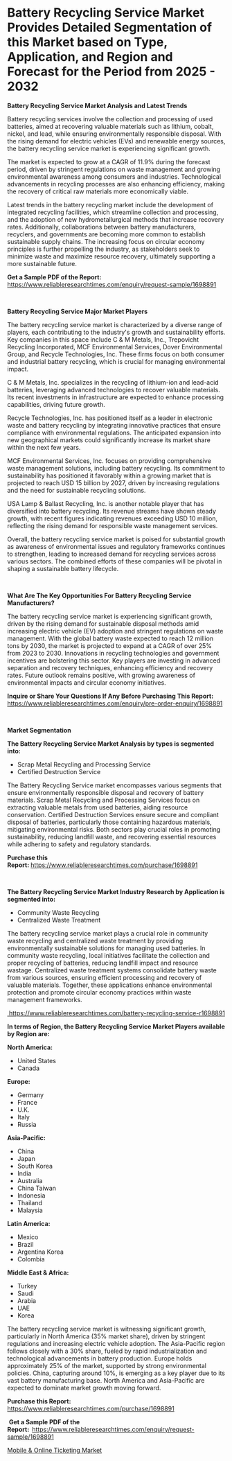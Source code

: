 <p><h1>Battery Recycling Service Market Provides Detailed Segmentation of this Market based on Type, Application, and Region and Forecast for the Period from 2025 - 2032</h1></p><p><strong>Battery Recycling Service Market Analysis and Latest Trends</strong></p>
<p><p>Battery recycling services involve the collection and processing of used batteries, aimed at recovering valuable materials such as lithium, cobalt, nickel, and lead, while ensuring environmentally responsible disposal. With the rising demand for electric vehicles (EVs) and renewable energy sources, the battery recycling service market is experiencing significant growth.</p><p>The market is expected to grow at a CAGR of 11.9% during the forecast period, driven by stringent regulations on waste management and growing environmental awareness among consumers and industries. Technological advancements in recycling processes are also enhancing efficiency, making the recovery of critical raw materials more economically viable.</p><p>Latest trends in the battery recycling market include the development of integrated recycling facilities, which streamline collection and processing, and the adoption of new hydrometallurgical methods that increase recovery rates. Additionally, collaborations between battery manufacturers, recyclers, and governments are becoming more common to establish sustainable supply chains. The increasing focus on circular economy principles is further propelling the industry, as stakeholders seek to minimize waste and maximize resource recovery, ultimately supporting a more sustainable future.</p></p>
<p><strong>Get a Sample PDF of the Report:&nbsp;</strong> <a href="https://www.reliableresearchtimes.com/enquiry/request-sample/1698891?utm_campaign=2009&utm_medium=2&utm_source=Github&utm_content=ia&utm_term=27032025&utm_id=battery-recycling-service">https://www.reliableresearchtimes.com/enquiry/request-sample/1698891</a></p>
<p>&nbsp;</p>
<p><strong>Battery Recycling Service Major Market Players</strong></p>
<p><p>The battery recycling service market is characterized by a diverse range of players, each contributing to the industry's growth and sustainability efforts. Key companies in this space include C & M Metals, Inc., Trepovicht Recycling Incorporated, MCF Environmental Services, Dover Environmental Group, and Recycle Technologies, Inc. These firms focus on both consumer and industrial battery recycling, which is crucial for managing environmental impact.</p><p>C & M Metals, Inc. specializes in the recycling of lithium-ion and lead-acid batteries, leveraging advanced technologies to recover valuable materials. Its recent investments in infrastructure are expected to enhance processing capabilities, driving future growth.</p><p>Recycle Technologies, Inc. has positioned itself as a leader in electronic waste and battery recycling by integrating innovative practices that ensure compliance with environmental regulations. The anticipated expansion into new geographical markets could significantly increase its market share within the next few years.</p><p>MCF Environmental Services, Inc. focuses on providing comprehensive waste management solutions, including battery recycling. Its commitment to sustainability has positioned it favorably within a growing market that is projected to reach USD 15 billion by 2027, driven by increasing regulations and the need for sustainable recycling solutions.</p><p>USA Lamp & Ballast Recycling, Inc. is another notable player that has diversified into battery recycling. Its revenue streams have shown steady growth, with recent figures indicating revenues exceeding USD 10 million, reflecting the rising demand for responsible waste management services.</p><p>Overall, the battery recycling service market is poised for substantial growth as awareness of environmental issues and regulatory frameworks continues to strengthen, leading to increased demand for recycling services across various sectors. The combined efforts of these companies will be pivotal in shaping a sustainable battery lifecycle.</p></p>
<p>&nbsp;</p>
<p><strong>What Are The Key Opportunities For Battery Recycling Service Manufacturers?</strong></p>
<p><p>The battery recycling service market is experiencing significant growth, driven by the rising demand for sustainable disposal methods amid increasing electric vehicle (EV) adoption and stringent regulations on waste management. With the global battery waste expected to reach 12 million tons by 2030, the market is projected to expand at a CAGR of over 25% from 2023 to 2030. Innovations in recycling technologies and government incentives are bolstering this sector. Key players are investing in advanced separation and recovery techniques, enhancing efficiency and recovery rates. Future outlook remains positive, with growing awareness of environmental impacts and circular economy initiatives.</p></p>
<p><strong>Inquire or Share Your Questions If Any Before Purchasing This Report:</strong> <a href="https://www.reliableresearchtimes.com/enquiry/pre-order-enquiry/1698891?utm_campaign=2009&utm_medium=2&utm_source=Github&utm_content=ia&utm_term=27032025&utm_id=battery-recycling-service">https://www.reliableresearchtimes.com/enquiry/pre-order-enquiry/1698891</a></p>
<p>&nbsp;</p>
<p><strong>Market Segmentation</strong></p>
<p><strong>The Battery Recycling Service Market Analysis by types is segmented into:</strong></p>
<p><ul><li>Scrap Metal Recycling and Processing Service</li><li>Certified Destruction Service</li></ul></p>
<p><p>The Battery Recycling Service market encompasses various segments that ensure environmentally responsible disposal and recovery of battery materials. Scrap Metal Recycling and Processing Services focus on extracting valuable metals from used batteries, aiding resource conservation. Certified Destruction Services ensure secure and compliant disposal of batteries, particularly those containing hazardous materials, mitigating environmental risks. Both sectors play crucial roles in promoting sustainability, reducing landfill waste, and recovering essential resources while adhering to safety and regulatory standards.</p></p>
<p><strong>Purchase this Report:&nbsp;</strong><a href="https://www.reliableresearchtimes.com/purchase/1698891?utm_campaign=2009&utm_medium=2&utm_source=Github&utm_content=ia&utm_term=27032025&utm_id=battery-recycling-service">https://www.reliableresearchtimes.com/purchase/1698891</a></p>
<p>&nbsp;</p>
<p><strong>The Battery Recycling Service Market Industry Research by Application is segmented into:</strong></p>
<p><ul><li>Community Waste Recycling</li><li>Centralized Waste Treatment</li></ul></p>
<p><p>The battery recycling service market plays a crucial role in community waste recycling and centralized waste treatment by providing environmentally sustainable solutions for managing used batteries. In community waste recycling, local initiatives facilitate the collection and proper recycling of batteries, reducing landfill impact and resource wastage. Centralized waste treatment systems consolidate battery waste from various sources, ensuring efficient processing and recovery of valuable materials. Together, these applications enhance environmental protection and promote circular economy practices within waste management frameworks.</p></p>
<p><a href="https://www.reliableresearchtimes.com/battery-recycling-service-r1698891?utm_campaign=2009&utm_medium=2&utm_source=Github&utm_content=ia&utm_term=27032025&utm_id=battery-recycling-service">&nbsp;https://www.reliableresearchtimes.com/battery-recycling-service-r1698891</a></p>
<p><strong>In terms of Region, the Battery Recycling Service Market Players available by Region are:</strong></p>
<p>
    <p> <strong> North America: </strong>
        <ul>
            <li>United States</li>
            <li>Canada</li>
        </ul>
        </p> 
    <p> <strong> Europe: </strong>
        <ul>
            <li>Germany</li>
            <li>France</li>
            <li>U.K.</li>
            <li>Italy</li>
            <li>Russia</li>
        </ul>
        </p> 
    <p> <strong> Asia-Pacific: </strong>
        <ul>
            <li>China</li>
            <li>Japan</li>
            <li>South Korea</li>
            <li>India</li>
            <li>Australia</li>
            <li>China Taiwan</li>
            <li>Indonesia</li>
            <li>Thailand</li>
            <li>Malaysia</li>
        </ul>
        </p> 
    <p> <strong> Latin America: </strong>
        <ul>
            <li>Mexico</li>
            <li>Brazil</li>
            <li>Argentina Korea</li>
            <li>Colombia</li>
        </ul>
        </p> 
    <p> <strong> Middle East & Africa: </strong>
        <ul>
            <li>Turkey</li>
            <li>Saudi</li>
            <li>Arabia</li>
            <li>UAE</li>
            <li>Korea</li>
        </ul>
    </p>
    </p>
<p><p>The battery recycling service market is witnessing significant growth, particularly in North America (35% market share), driven by stringent regulations and increasing electric vehicle adoption. The Asia-Pacific region follows closely with a 30% share, fueled by rapid industrialization and technological advancements in battery production. Europe holds approximately 25% of the market, supported by strong environmental policies. China, capturing around 10%, is emerging as a key player due to its vast battery manufacturing base. North America and Asia-Pacific are expected to dominate market growth moving forward.</p></p>
<p><strong>Purchase this Report: </strong><a href="https://www.reliableresearchtimes.com/purchase/1698891?utm_campaign=2009&utm_medium=2&utm_source=Github&utm_content=ia&utm_term=27032025&utm_id=battery-recycling-service">https://www.reliableresearchtimes.com/purchase/1698891</a></p>
<p>&nbsp;<strong>Get a Sample PDF of the Report:&nbsp;&nbsp;</strong><a href="https://www.reliableresearchtimes.com/enquiry/request-sample/1698891?utm_campaign=2009&utm_medium=2&utm_source=Github&utm_content=ia&utm_term=27032025&utm_id=battery-recycling-service">https://www.reliableresearchtimes.com/enquiry/request-sample/1698891</a></p>
<p><strong></strong></p>
<p><p><a href="https://github.com/hgf64gh/Market-Research-Report-List-2/blob/main/mobile-online-ticketing-market.md?utm_campaign=2009&utm_medium=2&utm_source=Github&utm_content=ia&utm_term=27032025&utm_id=battery-recycling-service">Mobile & Online Ticketing Market</a></p></p>